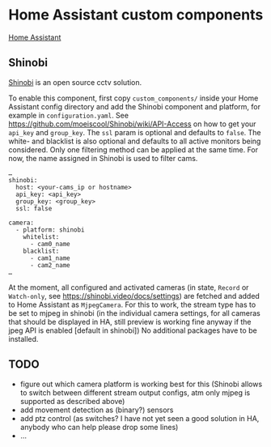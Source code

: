 # Home Assistant custom components

[Home Assistant](https://home-assistant.io/)

## Shinobi

[Shinobi](https://shinobi.video/) is an open source cctv solution. 

To enable this component, first copy `custom_components/` inside your Home Assistant config directory and add the Shinobi component and platform, for example in `configuration.yaml`. See https://github.com/moeiscool/Shinobi/wiki/API-Access on how to get your `api_key` and `group_key`. The `ssl` param is optional and defaults to `false`. The white- and blacklist is also optional and defaults to all active monitors being considered. Only one filtering method can be applied at the same time. For now, the name assigned in Shinobi is used to filter cams.

```
…
shinobi:
  host: <your-cams_ip or hostname>
  api_key: <api_key>
  group_key: <group_key>
  ssl: false

camera:
  - platform: shinobi
    whitelist: 
      - cam0_name
    blacklist: 
      - cam1_name
      - cam2_name
…
```

At the moment, all configured and activated cameras (in state, `Record` or `Watch-only`, see https://shinobi.video/docs/settings) are fetched and added to Home Assistant as `MjpegCamera`. For this to work, the stream type has to be set to mjpeg in shinobi (in the individual camera settings, for all cameras that should be displayed in HA, still preview is working fine anyway if the jpeg API is enabled [default in shinobi])
No additional packages have to be installed. 

## TODO

- figure out which camera platform is working best for this (Shinobi allows to switch between different stream output configs, atm only mjpeg is supported as described above)
- add movement detection as (binary?) sensors
- add ptz control (as switches? I have not yet seen a good solution in HA, anybody who can help please drop some lines)
- …

